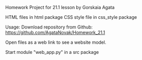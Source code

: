 Homework Project for 21.1 lesson by Gorskaia Agata

HTML files in html package
CSS style file in css_style package

Usage:
Download repository from Github:
https://github.com/AgataNovak/Homework_21.1

Open files as a web link to see a website model.

Start module "web_app.py" in a src package 

